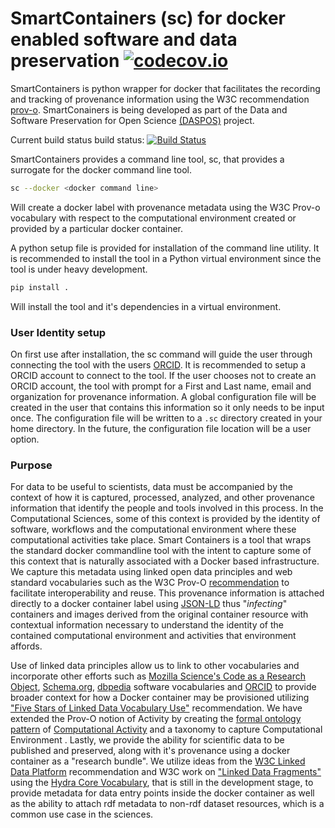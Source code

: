 # SmartContainers (sc) for docker enabled software and data preservation [![codecov.io](https://codecov.io/github/crcresearch/smartcontainers/coverage.svg?branch=master)](https://codecov.io/github/crcresearch/smartcontainers?branch=master)

SmartContainers is python wrapper for docker that facilitates the recording
and tracking of provenance information using the W3C recommendation [prov-o](http://www.w3.org/TR/prov-o/).
SmartConainers is being developed as part of the Data and Software Preservation  for Open Science [(DASPOS)](http://daspos.org) project.

Current build status  build status: [![Build Status](https://travis-ci.org/crcresearch/smartcontainers.svg?branch=master)](https://travis-ci.org/crcresearch/smartcontainers)

SmartContainers provides a command line tool, sc, that provides a surrogate for the docker command line tool.

```bash
sc --docker <docker command line>
```

Will create a docker label with provenance metadata using the W3C Prov-o vocabulary with respect to the
computational environment created or provided by a particular docker container.

A python setup file is provided for installation of the command line utility. It is recommended to install the tool in a Python virtual environment since the tool is under heavy development.

```bash
pip install .
```

Will install the tool and it's dependencies in a virtual environment.

### User Identity setup
On first use after installation, the sc command will guide the user through connecting the tool with the
users [ORCID](http://orcid.org). It is recommended to setup a ORCID account to connect to the tool. If the user chooses
not to create an ORCID account, the tool with prompt for a First and Last name, email and organization for provenance information. A global configuration file will be created in the user that contains this information so it only needs to be input once. The configuration file will be written to a `.sc` directory created in your home directory.  In the future, the configuration file location will be a user option.

### Purpose
For data to be useful to scientists, data must be accompanied by the context of how it is captured, processed, analyzed, and other provenance information that identify the people and tools involved in this process. In the Computational Sciences, some of this context is provided by the identity of software, workflows and the computational environment where these computational activities take place. Smart Containers is a tool that wraps the standard docker commandline tool with the intent to capture some of this context that is naturally associated with a Docker based infrastructure. We capture this metadata using linked open data principles and web standard vocabularies such as the W3C Prov-O [recommendation](https://www.w3.org/TR/prov-o/) to facilitate interoperability and reuse. This provenance information is attached directly to a docker container label using [JSON-LD](http://json-ld.org) thus "*infecting*" containers and images derived from the original container resource with contextual information necessary to understand the identity of the contained computational environment and activities that environment affords.

Use of linked data principles allow us to link to other vocabularies and incorporate other efforts such as [Mozilla Science's Code as a Research Object](https://github.com/codemeta/codemeta), [Schema.org](https://schema.org/Code), [dbpedia](http://dbpedia.org/ontology/Software) software vocabularies and [ORCID](http://orcid.org/) to provide broader context for how a Docker container may be provisioned utilizing ["Five Stars of Linked Data Vocabulary Use"](http://www.semantic-web-journal.net/content/five-stars-linked-data-vocabulary-use) recommendation. We have extended the Prov-O notion of Activity by creating the [formal ontology pattern](http://linkedscience.org/wp-content/uploads/2015/04/paper2.pdf)  of [Computational Activity](https://github.com/Vocamp/ComputationalActivity) and a taxonomy to capture Computational Environment . Lastly, we provide the ability for scientific data to be published and preserved, along with it's provenance using a docker container as a "research bundle". We utilize ideas from the [W3C Linked Data Platform](https://www.w3.org/TR/ldp/) recommendation and W3C work on ["Linked Data Fragments"](http://linkeddatafragments.org/) using the [Hydra Core Vocabulary](https://www.hydra-cg.com/spec/latest/linked-data-fragments/), that is still in the development stage, to provide metadata for data entry points inside the docker container as well as the ability to attach rdf metadata to non-rdf dataset resources, which is a common use case in the sciences.
